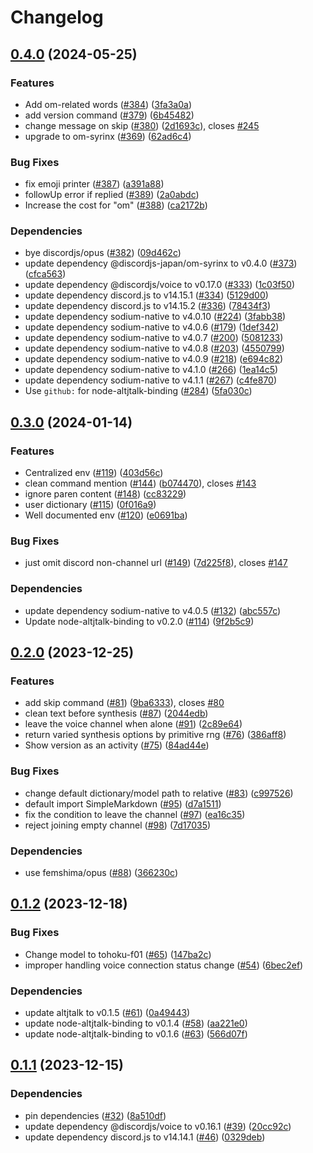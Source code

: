 # Changelog

## [0.4.0](https://github.com/discordjs-japan/om/compare/v0.3.0...v0.4.0) (2024-05-25)


### Features

* Add om-related words ([#384](https://github.com/discordjs-japan/om/issues/384)) ([3fa3a0a](https://github.com/discordjs-japan/om/commit/3fa3a0a1d6fbdc833cb3e157b965970982de4961))
* add version command ([#379](https://github.com/discordjs-japan/om/issues/379)) ([6b45482](https://github.com/discordjs-japan/om/commit/6b45482300509a9466c82e6f5ab398902b223b9a))
* change message on skip ([#380](https://github.com/discordjs-japan/om/issues/380)) ([2d1693c](https://github.com/discordjs-japan/om/commit/2d1693c7c77ca60c44c0188bf206e48651de3723)), closes [#245](https://github.com/discordjs-japan/om/issues/245)
* upgrade to om-syrinx ([#369](https://github.com/discordjs-japan/om/issues/369)) ([62ad6c4](https://github.com/discordjs-japan/om/commit/62ad6c48be412f000af8c92bd05325dd5da5b19d))


### Bug Fixes

* fix emoji printer ([#387](https://github.com/discordjs-japan/om/issues/387)) ([a391a88](https://github.com/discordjs-japan/om/commit/a391a889ae2590744391b996989bf3b3431f5962))
* followUp error if replied ([#389](https://github.com/discordjs-japan/om/issues/389)) ([2a0abdc](https://github.com/discordjs-japan/om/commit/2a0abdccfc093e01d9e39acb5f35526e8359a00d))
* Increase the cost for "om" ([#388](https://github.com/discordjs-japan/om/issues/388)) ([ca2172b](https://github.com/discordjs-japan/om/commit/ca2172bb90a44ed64f82781017b843eed41d6ac0))


### Dependencies

* bye discordjs/opus ([#382](https://github.com/discordjs-japan/om/issues/382)) ([09d462c](https://github.com/discordjs-japan/om/commit/09d462ce4641783fa4c59fc8bf20d416c3eac96b))
* update dependency @discordjs-japan/om-syrinx to v0.4.0 ([#373](https://github.com/discordjs-japan/om/issues/373)) ([cfca563](https://github.com/discordjs-japan/om/commit/cfca563c880cac5fadb33d5bed3891b374714ac3))
* update dependency @discordjs/voice to v0.17.0 ([#333](https://github.com/discordjs-japan/om/issues/333)) ([1c03f50](https://github.com/discordjs-japan/om/commit/1c03f50d9892e64475707d76b8bb9682b475c6c9))
* update dependency discord.js to v14.15.1 ([#334](https://github.com/discordjs-japan/om/issues/334)) ([5129d00](https://github.com/discordjs-japan/om/commit/5129d00436be91f494fa8038f3e8acbecbba521a))
* update dependency discord.js to v14.15.2 ([#336](https://github.com/discordjs-japan/om/issues/336)) ([78434f3](https://github.com/discordjs-japan/om/commit/78434f3e136e2461f3226057b6ca3cca989eaf47))
* update dependency sodium-native to v4.0.10 ([#224](https://github.com/discordjs-japan/om/issues/224)) ([3fabb38](https://github.com/discordjs-japan/om/commit/3fabb389842379059d44a2d3ad84d83d1870f23c))
* update dependency sodium-native to v4.0.6 ([#179](https://github.com/discordjs-japan/om/issues/179)) ([1def342](https://github.com/discordjs-japan/om/commit/1def342d46ea50c3add7398b27a3cf94c7068b8d))
* update dependency sodium-native to v4.0.7 ([#200](https://github.com/discordjs-japan/om/issues/200)) ([5081233](https://github.com/discordjs-japan/om/commit/50812338e95bfdbf57a00676de61941a5ff876b9))
* update dependency sodium-native to v4.0.8 ([#203](https://github.com/discordjs-japan/om/issues/203)) ([4550799](https://github.com/discordjs-japan/om/commit/45507994da90e88e22dbc6cccd603543bc0982a8))
* update dependency sodium-native to v4.0.9 ([#218](https://github.com/discordjs-japan/om/issues/218)) ([e694c82](https://github.com/discordjs-japan/om/commit/e694c8212151635bc1dd9890ab53f5c7d455d6d6))
* update dependency sodium-native to v4.1.0 ([#266](https://github.com/discordjs-japan/om/issues/266)) ([1ea14c5](https://github.com/discordjs-japan/om/commit/1ea14c5430059609f097e5fa69c953584673fd26))
* update dependency sodium-native to v4.1.1 ([#267](https://github.com/discordjs-japan/om/issues/267)) ([c4fe870](https://github.com/discordjs-japan/om/commit/c4fe8701d69e650f8abaf7829d78f4176427ec2a))
* Use `github:` for node-altjtalk-binding ([#284](https://github.com/discordjs-japan/om/issues/284)) ([5fa030c](https://github.com/discordjs-japan/om/commit/5fa030c81f0f4b219f15f9e055d2bebdacb2af1c))

## [0.3.0](https://github.com/discordjs-japan/om/compare/v0.2.0...v0.3.0) (2024-01-14)


### Features

* Centralized env ([#119](https://github.com/discordjs-japan/om/issues/119)) ([403d56c](https://github.com/discordjs-japan/om/commit/403d56c7d0f63530582586120ca6c05cd6ab9e4c))
* clean command mention ([#144](https://github.com/discordjs-japan/om/issues/144)) ([b074470](https://github.com/discordjs-japan/om/commit/b074470fa8bb6fe38b94fd21d5ffc93b8e00bdd0)), closes [#143](https://github.com/discordjs-japan/om/issues/143)
* ignore paren content ([#148](https://github.com/discordjs-japan/om/issues/148)) ([cc83229](https://github.com/discordjs-japan/om/commit/cc832293a07fc9c4f8ad44ea88aa5e1f4492045d))
* user dictionary ([#115](https://github.com/discordjs-japan/om/issues/115)) ([0f016a9](https://github.com/discordjs-japan/om/commit/0f016a90cf12e8bd6ce3ed16491cd9f72c521e2b))
* Well documented env ([#120](https://github.com/discordjs-japan/om/issues/120)) ([e0691ba](https://github.com/discordjs-japan/om/commit/e0691ba9dde1b2d90fd4690727ee5034b4a49be9))


### Bug Fixes

* just omit discord non-channel url ([#149](https://github.com/discordjs-japan/om/issues/149)) ([7d225f8](https://github.com/discordjs-japan/om/commit/7d225f8cacad0c1044ecc529acff73354be81227)), closes [#147](https://github.com/discordjs-japan/om/issues/147)


### Dependencies

* update dependency sodium-native to v4.0.5 ([#132](https://github.com/discordjs-japan/om/issues/132)) ([abc557c](https://github.com/discordjs-japan/om/commit/abc557c67a39d1bdb15b30aba1bf623bc9652196))
* Update node-altjtalk-binding to v0.2.0 ([#114](https://github.com/discordjs-japan/om/issues/114)) ([9f2b5c9](https://github.com/discordjs-japan/om/commit/9f2b5c93273e717fbde21625ac6986b2aaf578c7))

## [0.2.0](https://github.com/discordjs-japan/om/compare/v0.1.2...v0.2.0) (2023-12-25)


### Features

* add skip command ([#81](https://github.com/discordjs-japan/om/issues/81)) ([9ba6333](https://github.com/discordjs-japan/om/commit/9ba633357d477c281703ff3d17693e487238b9d7)), closes [#80](https://github.com/discordjs-japan/om/issues/80)
* clean text before synthesis ([#87](https://github.com/discordjs-japan/om/issues/87)) ([2044edb](https://github.com/discordjs-japan/om/commit/2044edb34a9cf1dd94b46f5d31438f5933bc8eaf))
* leave the voice channel when alone ([#91](https://github.com/discordjs-japan/om/issues/91)) ([2c89e64](https://github.com/discordjs-japan/om/commit/2c89e64cc17a9465273ccb4f492d69b512bf0ee3))
* return varied synthesis options by primitive rng ([#76](https://github.com/discordjs-japan/om/issues/76)) ([386aff8](https://github.com/discordjs-japan/om/commit/386aff81fa35434c3bf27858fc1cb89c3a9e22b7))
* Show version as an activity ([#75](https://github.com/discordjs-japan/om/issues/75)) ([84ad44e](https://github.com/discordjs-japan/om/commit/84ad44ef8626e74075c48631d33be9a84696770b))


### Bug Fixes

* change default dictionary/model path to relative ([#83](https://github.com/discordjs-japan/om/issues/83)) ([c997526](https://github.com/discordjs-japan/om/commit/c9975266824652cf2a222945a4255fc9147a8c6f))
* default import SimpleMarkdown ([#95](https://github.com/discordjs-japan/om/issues/95)) ([d7a1511](https://github.com/discordjs-japan/om/commit/d7a1511e9001774507071537550a9532bc7b2301))
* fix the condition to leave the channel ([#97](https://github.com/discordjs-japan/om/issues/97)) ([ea16c35](https://github.com/discordjs-japan/om/commit/ea16c35a8b4158332b62228e2f7c0c408f09220e))
* reject joining empty channel ([#98](https://github.com/discordjs-japan/om/issues/98)) ([7d17035](https://github.com/discordjs-japan/om/commit/7d170350bbe1560b952404738e1e2e71d7c47835))


### Dependencies

* use femshima/opus ([#88](https://github.com/discordjs-japan/om/issues/88)) ([366230c](https://github.com/discordjs-japan/om/commit/366230c6b2cd583ecc66aa41fc8a2925032da36b))

## [0.1.2](https://github.com/discordjs-japan/om/compare/v0.1.1...v0.1.2) (2023-12-18)


### Bug Fixes

* Change model to tohoku-f01 ([#65](https://github.com/discordjs-japan/om/issues/65)) ([147ba2c](https://github.com/discordjs-japan/om/commit/147ba2cc359e23e9225d81c1faefb24383c6c9b2))
* improper handling voice connection status change ([#54](https://github.com/discordjs-japan/om/issues/54)) ([6bec2ef](https://github.com/discordjs-japan/om/commit/6bec2efcd3d8bac56c0fd866c4b024287af3d5b9))


### Dependencies

* update altjtalk to v0.1.5 ([#61](https://github.com/discordjs-japan/om/issues/61)) ([0a49443](https://github.com/discordjs-japan/om/commit/0a494435a74ce081090d4efe0995d685c0a47502))
* update node-altjtalk-binding to v0.1.4 ([#58](https://github.com/discordjs-japan/om/issues/58)) ([aa221e0](https://github.com/discordjs-japan/om/commit/aa221e0c735592b341271664be9082db00ab2168))
* update node-altjtalk-binding to v0.1.6 ([#63](https://github.com/discordjs-japan/om/issues/63)) ([566d07f](https://github.com/discordjs-japan/om/commit/566d07f306168678f364c08db9ecb36ddf0f1b02))

## [0.1.1](https://github.com/discordjs-japan/om/compare/v0.1.0...v0.1.1) (2023-12-15)


### Dependencies

* pin dependencies ([#32](https://github.com/discordjs-japan/om/issues/32)) ([8a510df](https://github.com/discordjs-japan/om/commit/8a510df96496461d187c350bfab573605b4a9b1c))
* update dependency @discordjs/voice to v0.16.1 ([#39](https://github.com/discordjs-japan/om/issues/39)) ([20cc92c](https://github.com/discordjs-japan/om/commit/20cc92c6b433c868e4153db24a7e5eeb6a6b6c62))
* update dependency discord.js to v14.14.1 ([#46](https://github.com/discordjs-japan/om/issues/46)) ([0329deb](https://github.com/discordjs-japan/om/commit/0329deba1b18e0e568fc1234b5a641a83abad8d4))
